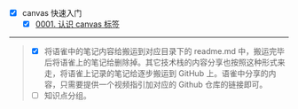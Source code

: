 - [x] canvas 快速入门
  - [x] [0001. 认识 canvas 标签](./0001.%20%E8%AE%A4%E8%AF%86%20canvas%20%E6%A0%87%E7%AD%BE/README.md)

---

> - [x] 将语雀中的笔记内容给搬运到对应目录下的 readme.md 中，搬运完毕后将语雀上的笔记给删除掉。其它技术栈的内容分享也按照这种形式来走，将语雀上记录的笔记给逐步搬运到 GitHub 上。语雀中分享的内容，只需要提供一个视频指引加对应的 Github 仓库的链接即可。
> - [ ] 知识点分组。